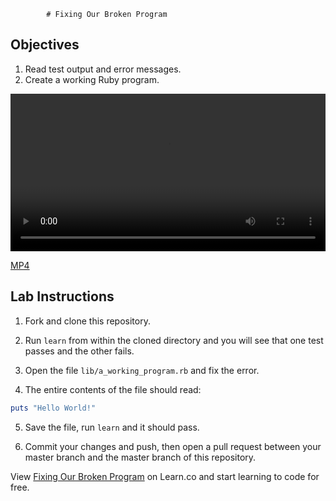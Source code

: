             # Fixing Our Broken Program

## Objectives

1. Read test output and error messages.
2. Create a working Ruby program.

<video controls width="100%">
  <source src="http://flatiron-videos.s3.amazonaws.com/ironboard/ruby/ruby-lecture-fixing-our-broken-program/ruby-lecture-fixing-our-broken-program.mp4" type="video/mp4" >
    Your browser does not support the video tag. We recommend using Chrome
</video>

[MP4](http://flatiron-videos.s3.amazonaws.com/ironboard/ruby/ruby-lecture-fixing-our-broken-program/ruby-lecture-fixing-our-broken-program.mp4)

## Lab Instructions

1) Fork and clone this repository. 

2) Run `learn` from within the cloned directory and you will see that one test passes and the other fails.

3) Open the file `lib/a_working_program.rb` and fix the error.

4) The entire contents of the file should read:

```ruby
puts "Hello World!"
```

5) Save the file, run `learn` and it should pass. 

6) Commit your changes and push, then open a pull request between your master branch and the master branch of this repository.

<p data-visibility='hidden'>View <a href='https://learn.co/lessons/ruby-lecture-fixing-our-broken-program' title='Fixing Our Broken Program'>Fixing Our Broken Program</a> on Learn.co and start learning to code for free.</p>

